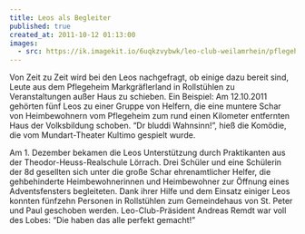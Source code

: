 ```yaml
---
title: Leos als Begleiter
published: true
created_at: 2011-10-12 01:13:00
images:
  - src: https://ik.imagekit.io/6uqkzvybwk/leo-club-weilamrhein/pflegeheim/11-01.jpg
---
```


Von Zeit zu Zeit wird bei den Leos nachgefragt, ob einige dazu bereit sind, Leute aus dem Pflegeheim Markgräflerland in Rollstühlen zu Veranstaltungen außer Haus zu schieben. Ein Beispiel: Am 12.10.2011 gehörten fünf Leos zu einer Gruppe von Helfern, die eine muntere Schar von Heimbewohnern vom Pflegeheim zum rund einen Kilometer entfernten Haus der Volksbildung schoben. “Dr bluddi Wahnsinn!”, hieß die Komödie, die vom Mundart-Theater Kultimo gespielt wurde.

Am 1. Dezember bekamen die Leos Unterstützung durch Praktikanten aus der Theodor-Heuss-Realschule Lörrach. Drei Schüler und eine Schülerin der 8d gesellten sich unter die große Schar ehrenamtlicher Helfer, die gehbehinderte Heimbewohnerinnen und Heimbewohner zur Öffnung eines Adventsfensters begleiteten. Dank ihrer Hilfe und dem Einsatz einiger Leos konnten fünfzehn Personen in Rollstühlen zum Gemeindehaus von St. Peter und Paul geschoben werden. Leo-Club-Präsident Andreas Remdt war voll des Lobes: “Die haben das alle perfekt gemacht!”
